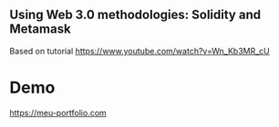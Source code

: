 ## Using Web 3.0 methodologies: Solidity and Metamask
Based on tutorial https://www.youtube.com/watch?v=Wn_Kb3MR_cU

# Demo
https://meu-portfolio.com
